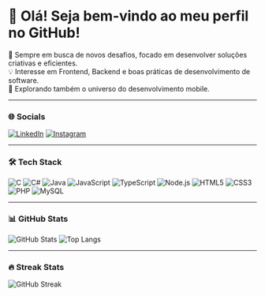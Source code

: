 # 👋 Olá! Seja bem-vindo ao meu perfil no GitHub!
🚀 Sempre em busca de novos desafios, focado em desenvolver soluções criativas e eficientes.  
💡 Interesse em Frontend, Backend e boas práticas de desenvolvimento de software.  
📱 Explorando também o universo do desenvolvimento mobile.
  

---

### 🌐 Socials
[![LinkedIn](https://img.shields.io/badge/LinkedIn-0077B5?style=for-the-badge&logo=linkedin&logoColor=white)](https://linkedin.com/in/seu-linkedin)
[![Instagram](https://img.shields.io/badge/Instagram-E4405F?style=for-the-badge&logo=instagram&logoColor=white)](https://instagram.com/seu-instagram)

---

### 🛠️ Tech Stack
![C](https://img.shields.io/badge/C-00599C?style=for-the-badge&logo=c&logoColor=white)
![C#](https://img.shields.io/badge/C%23-239120?style=for-the-badge&logo=c-sharp&logoColor=white)
![Java](https://img.shields.io/badge/Java-ED8B00?style=for-the-badge&logo=java&logoColor=white)
![JavaScript](https://img.shields.io/badge/JavaScript-F7DF1E?style=for-the-badge&logo=javascript&logoColor=black)
![TypeScript](https://img.shields.io/badge/TypeScript-3178C6?style=for-the-badge&logo=typescript&logoColor=white)
![Node.js](https://img.shields.io/badge/Node.js-339933?style=for-the-badge&logo=node.js&logoColor=white)
![HTML5](https://img.shields.io/badge/HTML5-E34F26?style=for-the-badge&logo=html5&logoColor=white)
![CSS3](https://img.shields.io/badge/CSS3-1572B6?style=for-the-badge&logo=css3&logoColor=white)
![PHP](https://img.shields.io/badge/PHP-777BB4?style=for-the-badge&logo=php&logoColor=white)
![MySQL](https://img.shields.io/badge/MySQL-4479A1?style=for-the-badge&logo=mysql&logoColor=white)


---

### 📊 GitHub Stats
![GitHub Stats](https://github-readme-stats.vercel.app/api?username=anton-neto&show_icons=true&theme=radical)
![Top Langs](https://github-readme-stats.vercel.app/api/top-langs/?username=anton-neto&layout=compact&theme=radical)

---

### 🔥 Streak Stats
![GitHub Streak](https://streak-stats.demolab.com?user=anton-neto&theme=radical)
